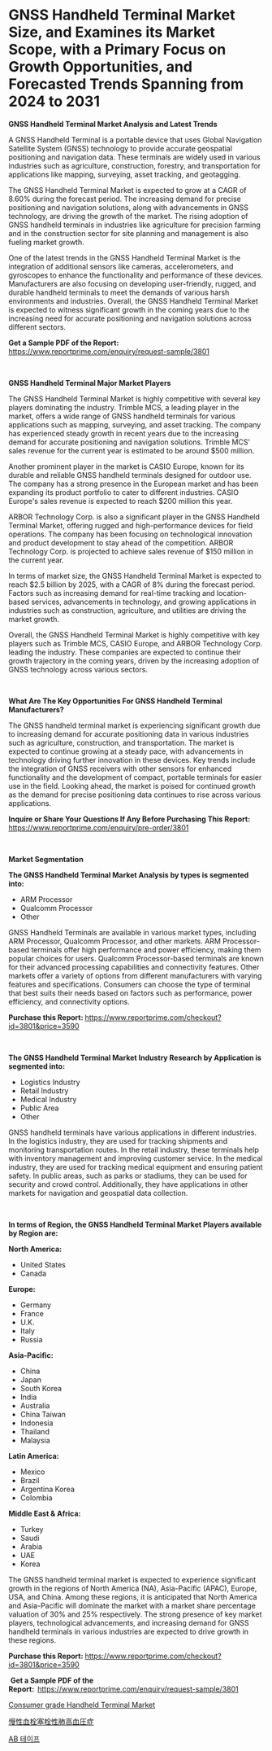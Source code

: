 <p><h1>GNSS Handheld Terminal Market Size, and Examines its Market Scope, with a Primary Focus on Growth Opportunities, and Forecasted Trends Spanning from 2024 to 2031</h1></p><p><strong>GNSS Handheld Terminal Market Analysis and Latest Trends</strong></p>
<p><p>A GNSS Handheld Terminal is a portable device that uses Global Navigation Satellite System (GNSS) technology to provide accurate geospatial positioning and navigation data. These terminals are widely used in various industries such as agriculture, construction, forestry, and transportation for applications like mapping, surveying, asset tracking, and geotagging.</p><p>The GNSS Handheld Terminal Market is expected to grow at a CAGR of 8.60% during the forecast period. The increasing demand for precise positioning and navigation solutions, along with advancements in GNSS technology, are driving the growth of the market. The rising adoption of GNSS handheld terminals in industries like agriculture for precision farming and in the construction sector for site planning and management is also fueling market growth.</p><p>One of the latest trends in the GNSS Handheld Terminal Market is the integration of additional sensors like cameras, accelerometers, and gyroscopes to enhance the functionality and performance of these devices. Manufacturers are also focusing on developing user-friendly, rugged, and durable handheld terminals to meet the demands of various harsh environments and industries. Overall, the GNSS Handheld Terminal Market is expected to witness significant growth in the coming years due to the increasing need for accurate positioning and navigation solutions across different sectors.</p></p>
<p><strong>Get a Sample PDF of the Report:&nbsp;</strong> <a href="https://www.reportprime.com/enquiry/request-sample/3801">https://www.reportprime.com/enquiry/request-sample/3801</a></p>
<p>&nbsp;</p>
<p><strong>GNSS Handheld Terminal Major Market Players</strong></p>
<p><p>The GNSS Handheld Terminal Market is highly competitive with several key players dominating the industry. Trimble MCS, a leading player in the market, offers a wide range of GNSS handheld terminals for various applications such as mapping, surveying, and asset tracking. The company has experienced steady growth in recent years due to the increasing demand for accurate positioning and navigation solutions. Trimble MCS' sales revenue for the current year is estimated to be around $500 million.</p><p>Another prominent player in the market is CASIO Europe, known for its durable and reliable GNSS handheld terminals designed for outdoor use. The company has a strong presence in the European market and has been expanding its product portfolio to cater to different industries. CASIO Europe's sales revenue is expected to reach $200 million this year.</p><p>ARBOR Technology Corp. is also a significant player in the GNSS Handheld Terminal Market, offering rugged and high-performance devices for field operations. The company has been focusing on technological innovation and product development to stay ahead of the competition. ARBOR Technology Corp. is projected to achieve sales revenue of $150 million in the current year.</p><p>In terms of market size, the GNSS Handheld Terminal Market is expected to reach $2.5 billion by 2025, with a CAGR of 8% during the forecast period. Factors such as increasing demand for real-time tracking and location-based services, advancements in technology, and growing applications in industries such as construction, agriculture, and utilities are driving the market growth.</p><p>Overall, the GNSS Handheld Terminal Market is highly competitive with key players such as Trimble MCS, CASIO Europe, and ARBOR Technology Corp. leading the industry. These companies are expected to continue their growth trajectory in the coming years, driven by the increasing adoption of GNSS technology across various sectors.</p></p>
<p>&nbsp;</p>
<p><strong>What Are The Key Opportunities For GNSS Handheld Terminal Manufacturers?</strong></p>
<p><p>The GNSS handheld terminal market is experiencing significant growth due to increasing demand for accurate positioning data in various industries such as agriculture, construction, and transportation. The market is expected to continue growing at a steady pace, with advancements in technology driving further innovation in these devices. Key trends include the integration of GNSS receivers with other sensors for enhanced functionality and the development of compact, portable terminals for easier use in the field. Looking ahead, the market is poised for continued growth as the demand for precise positioning data continues to rise across various applications.</p></p>
<p><strong>Inquire or Share Your Questions If Any Before Purchasing This Report:</strong> <a href="https://www.reportprime.com/enquiry/pre-order/3801">https://www.reportprime.com/enquiry/pre-order/3801</a></p>
<p>&nbsp;</p>
<p><strong>Market Segmentation</strong></p>
<p><strong>The GNSS Handheld Terminal Market Analysis by types is segmented into:</strong></p>
<p><ul><li>ARM Processor</li><li>Qualcomm Processor</li><li>Other</li></ul></p>
<p><p>GNSS Handheld Terminals are available in various market types, including ARM Processor, Qualcomm Processor, and other markets. ARM Processor-based terminals offer high performance and power efficiency, making them popular choices for users. Qualcomm Processor-based terminals are known for their advanced processing capabilities and connectivity features. Other markets offer a variety of options from different manufacturers with varying features and specifications. Consumers can choose the type of terminal that best suits their needs based on factors such as performance, power efficiency, and connectivity options.</p></p>
<p><strong>Purchase this Report:&nbsp;</strong><a href="https://www.reportprime.com/checkout?id=3801&price=3590">https://www.reportprime.com/checkout?id=3801&price=3590</a></p>
<p>&nbsp;</p>
<p><strong>The GNSS Handheld Terminal Market Industry Research by Application is segmented into:</strong></p>
<p><ul><li>Logistics Industry</li><li>Retail Industry</li><li>Medical Industry</li><li>Public Area</li><li>Other</li></ul></p>
<p><p>GNSS handheld terminals have various applications in different industries. In the logistics industry, they are used for tracking shipments and monitoring transportation routes. In the retail industry, these terminals help with inventory management and improving customer service. In the medical industry, they are used for tracking medical equipment and ensuring patient safety. In public areas, such as parks or stadiums, they can be used for security and crowd control. Additionally, they have applications in other markets for navigation and geospatial data collection.</p></p>
<p>&nbsp;</p>
<p><strong>In terms of Region, the GNSS Handheld Terminal Market Players available by Region are:</strong></p>
<p>
    <p> <strong> North America: </strong>
        <ul>
            <li>United States</li>
            <li>Canada</li>
        </ul>
        </p> 
    <p> <strong> Europe: </strong>
        <ul>
            <li>Germany</li>
            <li>France</li>
            <li>U.K.</li>
            <li>Italy</li>
            <li>Russia</li>
        </ul>
        </p> 
    <p> <strong> Asia-Pacific: </strong>
        <ul>
            <li>China</li>
            <li>Japan</li>
            <li>South Korea</li>
            <li>India</li>
            <li>Australia</li>
            <li>China Taiwan</li>
            <li>Indonesia</li>
            <li>Thailand</li>
            <li>Malaysia</li>
        </ul>
        </p> 
    <p> <strong> Latin America: </strong>
        <ul>
            <li>Mexico</li>
            <li>Brazil</li>
            <li>Argentina Korea</li>
            <li>Colombia</li>
        </ul>
        </p> 
    <p> <strong> Middle East & Africa: </strong>
        <ul>
            <li>Turkey</li>
            <li>Saudi</li>
            <li>Arabia</li>
            <li>UAE</li>
            <li>Korea</li>
        </ul>
    </p>
    </p>
<p><p>The GNSS handheld terminal market is expected to experience significant growth in the regions of North America (NA), Asia-Pacific (APAC), Europe, USA, and China. Among these regions, it is anticipated that North America and Asia-Pacific will dominate the market with a market share percentage valuation of 30% and 25% respectively. The strong presence of key market players, technological advancements, and increasing demand for GNSS handheld terminals in various industries are expected to drive growth in these regions.</p></p>
<p><strong>Purchase this Report: </strong><a href="https://www.reportprime.com/checkout?id=3801&price=3590">https://www.reportprime.com/checkout?id=3801&price=3590</a></p>
<p>&nbsp;<strong>Get a Sample PDF of the Report:&nbsp;&nbsp;</strong><a href="https://www.reportprime.com/enquiry/request-sample/3801">https://www.reportprime.com/enquiry/request-sample/3801</a></p>
<p><strong></strong></p>
<p><p><a href="https://github.com/YashRP12/Market-Research-Report-List-4/blob/main/consumer-grade-handheld-terminal-market.md">Consumer grade Handheld Terminal Market</a></p><p><a href="https://github.com/qwpelcjko9242629/Market-Research-Report-List-1/blob/main/861026514686.md">慢性血栓塞栓性肺高血圧症</a></p><p><a href="https://github.com/qpfbabw35734906/Market-Research-Report-List-1/blob/main/238729513775.md">AB 테이프</a></p></p>